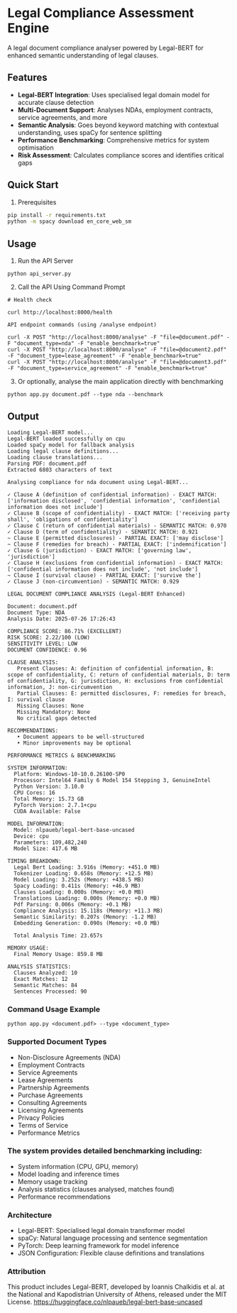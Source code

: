 # Legal Compliance Assessment Engine

A legal document compliance analyser powered by Legal-BERT for enhanced semantic understanding of legal clauses.

## Features

- **Legal-BERT Integration**: Uses specialised legal domain model for accurate clause detection  
- **Multi-Document Support**: Analyses NDAs, employment contracts, service agreements, and more  
- **Semantic Analysis**: Goes beyond keyword matching with contextual understanding, uses spaCy for sentence splitting
- **Performance Benchmarking**: Comprehensive metrics for system optimisation  
- **Risk Assessment**: Calculates compliance scores and identifies critical gaps  

## Quick Start

1. Prerequisites

```bash
pip install -r requirements.txt
python -m spacy download en_core_web_sm
```

## Usage

1. Run the API Server
```
python api_server.py
```

2. Call the API Using Command Prompt


```
# Health check

curl http://localhost:8000/health
```

```
API endpoint commands (using /analyse endpoint)

curl -X POST "http://localhost:8000/analyse" -F "file=@document.pdf" -F "document_type=nda" -F "enable_benchmark=true"
curl -X POST "http://localhost:8000/analyse" -F "file=@document2.pdf" -F "document_type=lease_agreement" -F "enable_benchmark=true"
curl -X POST "http://localhost:8000/analyse" -F "file=@document3.pdf" -F "document_type=service_agreement" -F "enable_benchmark=true"
```

3. Or optionally, analyse the main application directly with benchmarking
```
python app.py document.pdf --type nda --benchmark
```

## Output 
```
Loading Legal-BERT model...
Legal-BERT loaded successfully on cpu
Loaded spaCy model for fallback analysis
Loading legal clause definitions...
Loading clause translations...
Parsing PDF: document.pdf
Extracted 6803 characters of text

Analysing compliance for nda document using Legal-BERT...

✓ Clause A (definition of confidential information) - EXACT MATCH: ['information disclosed', 'confidential information', 'confidential information does not include']
✓ Clause B (scope of confidentiality) - EXACT MATCH: ['receiving party shall', 'obligations of confidentiality']
✓ Clause C (return of confidential materials) - SEMANTIC MATCH: 0.970
✓ Clause D (term of confidentiality) - SEMANTIC MATCH: 0.921
~ Clause E (permitted disclosures) - PARTIAL EXACT: ['may disclose']
~ Clause F (remedies for breach) - PARTIAL EXACT: ['indemnification']
✓ Clause G (jurisdiction) - EXACT MATCH: ['governing law', 'jurisdiction']
✓ Clause H (exclusions from confidential information) - EXACT MATCH: ['confidential information does not include', 'not include']
~ Clause I (survival clause) - PARTIAL EXACT: ['survive the']
✓ Clause J (non-circumvention) - SEMANTIC MATCH: 0.929

LEGAL DOCUMENT COMPLIANCE ANALYSIS (Legal-BERT Enhanced)

Document: document.pdf
Document Type: NDA
Analysis Date: 2025-07-26 17:26:43

COMPLIANCE SCORE: 86.71% (EXCELLENT)
RISK SCORE: 2.22/100 (LOW)
SENSITIVITY LEVEL: LOW
DOCUMENT CONFIDENCE: 0.96

CLAUSE ANALYSIS:
   Present Clauses: A: definition of confidential information, B: scope of confidentiality, C: return of confidential materials, D: term of confidentiality, G: jurisdiction, H: exclusions from confidential information, J: non-circumvention
   Partial Clauses: E: permitted disclosures, F: remedies for breach, I: survival clause
   Missing Clauses: None
   Missing Mandatory: None
   No critical gaps detected

RECOMMENDATIONS:
   • Document appears to be well-structured
   • Minor improvements may be optional

PERFORMANCE METRICS & BENCHMARKING

SYSTEM INFORMATION:
  Platform: Windows-10-10.0.26100-SP0
  Processor: Intel64 Family 6 Model 154 Stepping 3, GenuineIntel
  Python Version: 3.10.0
  CPU Cores: 16
  Total Memory: 15.73 GB
  PyTorch Version: 2.7.1+cpu
  CUDA Available: False

MODEL INFORMATION:
  Model: nlpaueb/legal-bert-base-uncased
  Device: cpu
  Parameters: 109,482,240
  Model Size: 417.6 MB

TIMING BREAKDOWN:
  Legal Bert Loading: 3.916s (Memory: +451.0 MB)
  Tokenizer Loading: 0.658s (Memory: +12.5 MB)
  Model Loading: 3.252s (Memory: +438.5 MB)
  Spacy Loading: 0.411s (Memory: +46.9 MB)
  Clauses Loading: 0.000s (Memory: +0.0 MB)
  Translations Loading: 0.000s (Memory: +0.0 MB)
  Pdf Parsing: 0.006s (Memory: +0.1 MB)
  Compliance Analysis: 15.118s (Memory: +11.3 MB)
  Semantic Similarity: 0.207s (Memory: -1.2 MB)
  Embedding Generation: 0.090s (Memory: +0.0 MB)

  Total Analysis Time: 23.657s

MEMORY USAGE:
  Final Memory Usage: 859.8 MB

ANALYSIS STATISTICS:
  Clauses Analyzed: 10
  Exact Matches: 12
  Semantic Matches: 84
  Sentences Processed: 90
```

### Command Usage Example
```
python app.py <document.pdf> --type <document_type>
```

### Supported Document Types
- Non-Disclosure Agreements (NDA)
- Employment Contracts
- Service Agreements
- Lease Agreements
- Partnership Agreements
- Purchase Agreements
- Consulting Agreements
- Licensing Agreements
- Privacy Policies
- Terms of Service
- Performance Metrics

### The system provides detailed benchmarking including:

- System information (CPU, GPU, memory)
- Model loading and inference times
- Memory usage tracking
- Analysis statistics (clauses analysed, matches found)
- Performance recommendations

### Architecture
- Legal-BERT: Specialised legal domain transformer model
- spaCy: Natural language processing and sentence segmentation
- PyTorch: Deep learning framework for model inference
- JSON Configuration: Flexible clause definitions and translations

### Attribution
This product includes Legal-BERT, developed by Ioannis Chalkidis et al. at the National and Kapodistrian University of Athens, released under the MIT License.
https://huggingface.co/nlpaueb/legal-bert-base-uncased
